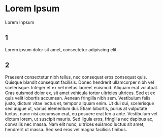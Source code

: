 # Lorem Ipsum

Lorem Inpsum

## 1

Lorem ipsum dolor sit amet, consectetur adipiscing elit. 

## 2

Praesent consectetur nibh tellus, nec consequat eros consequat quis. Quisque blandit consequat facilisis. Donec hendrerit ullamcorper nibh vel scelerisque. Integer et ex vel metus laoreet euismod. Aliquam erat volutpat. Cras euismod dolor ex, sit amet vehicula tortor ultricies ultrices. Sed et ex quis velit lobortis accumsan. Aenean fringilla nibh sem. Vestibulum felis justo, dictum vitae lectus et, tempor aliquam enim. Ut dui dui, scelerisque sed augue ut, varius elementum dui. Etiam lobortis, purus at vulputate luctus, nunc nisi accumsan erat, eu posuere erat leo a ante. Vestibulum vel dictum lorem, ut suscipit mauris. Sed ligula eros, fringilla nec dapibus ac, convallis nec massa. Nam elit nunc, ultrices euismod luctus sit amet, hendrerit ut massa. Sed sed eros vel magna facilisis finibus.
